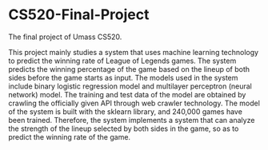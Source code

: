 # CS520-Final-Project
The final project of Umass CS520.

This project mainly studies a system that uses machine learning technology to predict the winning rate of League of Legends games. The system predicts the winning percentage of the game based on the lineup of both sides before the game starts as input. The models used in the system include binary logistic regression model and multilayer perceptron (neural network) model. The training and test data of the model are obtained by crawling the officially given API through web crawler technology. The model of the system is built with the sklearn library, and 240,000 games have been trained. Therefore, the system implements a system that can analyze the strength of the lineup selected by both sides in the game, so as to predict the winning rate of the game.
